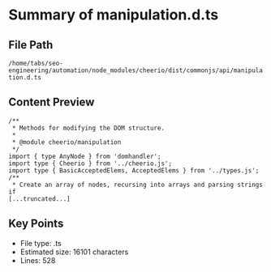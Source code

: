 # Summary of manipulation.d.ts
  
## File Path
`/home/tabs/seo-engineering/automation/node_modules/cheerio/dist/commonjs/api/manipulation.d.ts`

## Content Preview
```
/**
 * Methods for modifying the DOM structure.
 *
 * @module cheerio/manipulation
 */
import { type AnyNode } from 'domhandler';
import type { Cheerio } from '../cheerio.js';
import type { BasicAcceptedElems, AcceptedElems } from '../types.js';
/**
 * Create an array of nodes, recursing into arrays and parsing strings if
[...truncated...]
```

## Key Points
- File type: .ts
- Estimated size: 16101 characters
- Lines: 528
